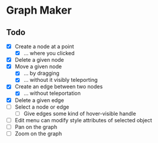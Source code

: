 # Graph Maker

## Todo

- [x] Create a node at a point
  - [x] ... where you clicked
- [x] Delete a given node
- [x] Move a given node
  - [x] ... by dragging
  - [x] ... without it visibly teleporting
- [x] Create an edge between two nodes
  - [x] ... without teleportation
- [x] Delete a given edge
- [ ] Select a node or edge
  - [ ] Give edges some kind of hover-visible handle
- [ ] Edit menu can modify style attributes of selected object
- [ ] Pan on the graph
- [ ] Zoom on the graph
